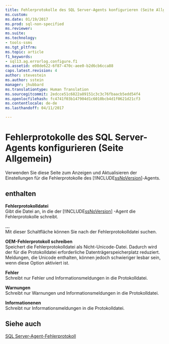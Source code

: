 ```yaml
---
title: Fehlerprotokolle des SQL Server-Agents konfigurieren (Seite Allgemein) | Microsoft-Dokumentation
ms.custom: 
ms.date: 01/19/2017
ms.prod: sql-non-specified
ms.reviewer: 
ms.suite: 
ms.technology:
- tools-ssms
ms.tgt_pltfrm: 
ms.topic: article
f1_keywords:
- sql13.ag.errorlog.configure.f1
ms.assetid: e08de622-6f87-470c-aee0-b2d6cb6cca88
caps.latest.revision: 4
author: stevestein
ms.author: sstein
manager: jhubbard
ms.translationtype: Human Translation
ms.sourcegitcommit: 2edcce51c6822a89151c3c3c76fbaacb5edd54f4
ms.openlocfilehash: fc4741f03b147904d1c6010bcb4d1f0621d21cf3
ms.contentlocale: de-de
ms.lasthandoff: 04/11/2017

---
```

# <a name="configure-sql-server-agent-error-logs-general-page"></a>Fehlerprotokolle des SQL Server-Agents konfigurieren (Seite Allgemein)
Verwenden Sie diese Seite zum Anzeigen und Aktualisieren der Einstellungen für die Fehlerprotokolle des [!INCLUDE[ssNoVersion](../../includes/ssnoversion_md.md)]-Agents.  
  
## <a name="options"></a>enthalten  
**Fehlerprotokolldatei**  
Gibt die Datei an, in die der [!INCLUDE[ssNoVersion](../../includes/ssnoversion_md.md)] -Agent die Fehlerprotokolle schreibt.  
  
**...**  
Mit dieser Schaltfläche können Sie nach der Fehlerprotokolldatei suchen.  
  
**OEM-Fehlerprotokoll schreiben**  
Speichert die Fehlerprotokolldatei als Nicht-Unicode-Datei. Dadurch wird der für die Protokolldatei erforderliche Datenträgerspeicherplatz reduziert. Meldungen, die Unicode enthalten, können jedoch schwieriger lesbar sein, wenn diese Option aktiviert ist.  
  
**Fehler**  
Schreibt nur Fehler und Informationsmeldungen in die Protokolldatei.  
  
**Warnungen**  
Schreibt nur Warnungen und Informationsmeldungen in die Protokolldatei.  
  
**Informationenen**  
Schreibt nur Informationsmeldungen in die Protokolldatei.  
  
## <a name="see-also"></a>Siehe auch  
[SQL Server-Agent-Fehlerprotokoll](../../ssms/agent/sql-server-agent-error-log.md)  
  

